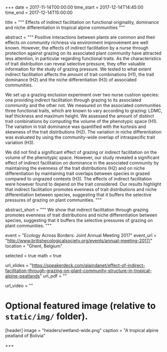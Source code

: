 +++
date = 2017-11-14T00:00:00
time_start = 2017-12-14T14:45:00
time_end = 2017-12-14T15:00:00

title = """
Effects of indirect facilitation on functional originality, dominance
and niche differentiation in tropical alpine communities
"""

abstract = """
Positive interactions between plants are common and their effects on community
richness via environment improvement are well known. However, the effects of
indirect facilitation by a nurse through protection against grazing on its
associated plant community have attracted less attention, in particular
regarding functional traits. As the characteristics of trait distribution can
reveal selective pressure, they offer valuable information for the study of
grazing pressure. We tested to what extent indirect facilitation affects the
amount of trait combinations (H1), the trait dominance (H2) and the niche
differentiation (H3) of associated communities.

We set up a grazing exclusion experiment over two nurse cushion species: one
providing indirect facilitation through grazing to its associated community and
the other not. We measured on the associated communities three functional
traits, which are known to vary according to grazing: LDMC, leaf thickness and
maximum height. We assessed the amount of distinct trait combinations by
computing the volume of the phenotypic space (H1). The variation in trait
dominance was quantified with the kurtosis and skewness of the trait
distributions (H2). The variation in niche differentiation was evaluated by
using the community-wide overlap of intraspecific trait variation (H3).  

We did not find a significant effect of grazing or indirect facilitation on the
volume of the phenotypic space. However, our study revealed a significant effect
of indirect facilitation on dominance in the associated community by maintaining
the evenness of the trait distributions (H2) and on niche differentiation by
maintaining trait overlaps between species in grazed compared to ungrazed
contexts (H3). The effects of indirect facilitation were however found to depend
on the trait considered.  Our results highlight that indirect facilitation
promotes evenness of trait distributions and niche differentiation between
species, suggesting that it buffers the selective pressures of grazing on plant
communities.
"""

abstract_short = """
We show that indirect facilitation through grazing promotes evenness of trait
distributions and niche differentiation between species, suggesting that it
buffers the selective pressures of grazing on plant communities.
"""

event = "Ecology Across Borders: Joint Annual Meeting 2017"
event_url = "http://www.britishecologicalsociety.org/events/annual-meeting-2017/"
location = "Ghent, Belgium"

selected = true 
math = true

url_slides = "https://speakerdeck.com/alaindanet/effect-of-indirect-facilitation-through-grazing-on-plant-community-structure-in-tropical-alpine-peatlands"
url_pdf = ""

url_video = ""



# Optional featured image (relative to `static/img/` folder).
[header]
image = "headers/wetland-wide.png"
caption = "A tropical alpine peatland of Bolivia"

+++
